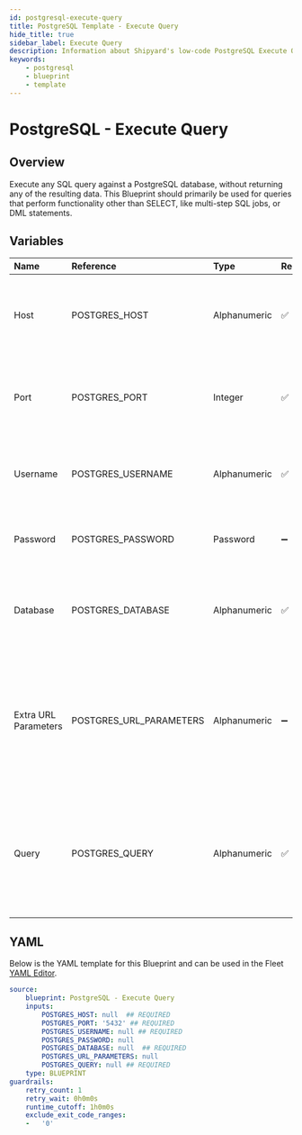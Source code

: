 ```yaml
---
id: postgresql-execute-query
title: PostgreSQL Template - Execute Query
hide_title: true
sidebar_label: Execute Query
description: Information about Shipyard's low-code PostgreSQL Execute Query blueprint. Execute any SQL query against a PostgreSQL database. 
keywords:
    - postgresql
    - blueprint
    - template
---
```


# PostgreSQL - Execute Query

## Overview
Execute any SQL query against a PostgreSQL database, without returning any of the resulting data. This Blueprint should primarily be used for queries that perform functionality other than SELECT, like multi-step SQL jobs, or DML statements.

## Variables

| Name | Reference | Type | Required | Default | Options | Description |
|:-----|:----------|:-----|:---------|:--------|:--------|:------------|
| Host | POSTGRES_HOST  | Alphanumeric |:white_check_mark: | - | - | The domain or the IP address of the database you want to connect to. |
| Port | POSTGRES_PORT  | Integer |:white_check_mark: | `"5432"` | - | Number for the database port to connect to. Defaults to 5432. |
| Username | POSTGRES_USERNAME  | Alphanumeric |:white_check_mark: | - | - | Name of the user to connect to the database with. |
| Password | POSTGRES_PASSWORD  | Password |:heavy_minus_sign: | - | - | Password associated to the provided username. |
| Database | POSTGRES_DATABASE  | Alphanumeric |:white_check_mark: | - | - | Name of the database in the PostgreSQL to connect to. |
| Extra URL Parameters | POSTGRES_URL_PARAMETERS  | Alphanumeric |:heavy_minus_sign: | - | - | Extra parameters that will be placed at the end of the connection string, after the "?". Must be separated by "&". |
| Query | POSTGRES_QUERY  | Alphanumeric |:white_check_mark: | - | - | Any SQL query that runs a job against the database (CREATE, DROP, INSERT, etc.). Formatting is ignored. |


## YAML
Below is the YAML template for this Blueprint and can be used in the Fleet [YAML Editor](../../reference/fleets/yaml-editor.md).
```yaml
source:
    blueprint: PostgreSQL - Execute Query
    inputs:
        POSTGRES_HOST: null  ## REQUIRED
        POSTGRES_PORT: '5432' ## REQUIRED
        POSTGRES_USERNAME: null ## REQUIRED
        POSTGRES_PASSWORD: null
        POSTGRES_DATABASE: null  ## REQUIRED
        POSTGRES_URL_PARAMETERS: null
        POSTGRES_QUERY: null ## REQUIRED
    type: BLUEPRINT
guardrails:
    retry_count: 1
    retry_wait: 0h0m0s
    runtime_cutoff: 1h0m0s
    exclude_exit_code_ranges:
    -   '0'

```
